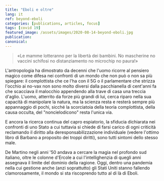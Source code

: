 ```yaml
---
title: "Eboli e oltre"
lang: it
ref: beyond-eboli
categories: [publications, articles, focus]
tags: [covid 19]
featured_image: /assets/images/2020-08-14-beyond-eboli.jpg
publication:
canonical:
---
```


> «Le mamme lotteranno per la libertà dei bambini. No mascherine no vaccini schifosi no distanziamento no microchip no paura!»

L'antropologia ha dimostrato da decenni che l'uomo ricorre al pensiero magico come difesa nei confronti di un mondo che non può o non sa più spiegare: il complottista che ce l'ha con il 5G o il parlamentare che strizza l'occhio ai no-vax non sono molto diversi dalla pacchianella di cent'anni fa che scacciava il malocchio appendendo alla trave di casa una treccia d'aglio. L'uomo, atterrito da forze più grandi di lui, cerca riparo nella sua capacità di manipolare la natura, ma la scienza resta e resterà sempre più appannaggio di pochi, sicché la scorciatoia della teoria complottista, della causa occulta, del "noncielodicono" resta l'unica via.

E ancora la ricerca continua del capro espiatorio, la sfiducia dichiarata nei confronti di uno Stato a cui tuttavia si chiede di farsi carico di ogni criticità reclamando il diritto alla deresponsabilizzazione individuale (vedere l'ottimo libro di Barbano a proposito dei troppi diritti), sono tutti sintomi dello stesso male.

De Martino negli anni '50 andava a cercare la magia nel profondo sud italiano, oltre le colonne d'Ercole a cui l'intellighenzia di quegli anni assegnava il limite del dominio della ragione. Oggi, dentro una pandemia nella cui gestione anche (anzi soprattutto) gli Stati Uniti stanno fallendo clamorosamente, il mondo si sta riscoprendo tutto al di là di Eboli.
